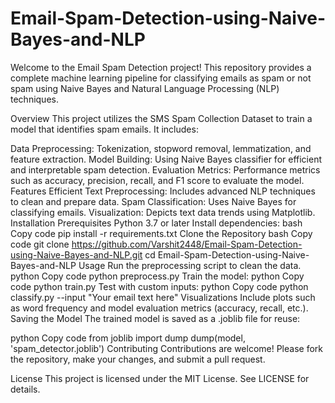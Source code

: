 # Email-Spam-Detection-using-Naive-Bayes-and-NLP
Welcome to the Email Spam Detection project! This repository provides a complete machine learning pipeline for classifying emails as spam or not spam using Naive Bayes and Natural Language Processing (NLP) techniques.

Overview
This project utilizes the SMS Spam Collection Dataset to train a model that identifies spam emails. It includes:

Data Preprocessing: Tokenization, stopword removal, lemmatization, and feature extraction.
Model Building: Using Naive Bayes classifier for efficient and interpretable spam detection.
Evaluation Metrics: Performance metrics such as accuracy, precision, recall, and F1 score to evaluate the model.
Features
Efficient Text Preprocessing: Includes advanced NLP techniques to clean and prepare data.
Spam Classification: Uses Naive Bayes for classifying emails.
Visualization: Depicts text data trends using Matplotlib.
Installation
Prerequisites
Python 3.7 or later
Install dependencies:
bash
Copy code
pip install -r requirements.txt
Clone the Repository
bash
Copy code
git clone https://github.com/Varshit2448/Email-Spam-Detection-using-Naive-Bayes-and-NLP.git
cd Email-Spam-Detection-using-Naive-Bayes-and-NLP
Usage
Run the preprocessing script to clean the data.
python
Copy code
python preprocess.py
Train the model:
python
Copy code
python train.py
Test with custom inputs:
python
Copy code
python classify.py --input "Your email text here"
Visualizations
Include plots such as word frequency and model evaluation metrics (accuracy, recall, etc.).
Saving the Model
The trained model is saved as a .joblib file for reuse:

python
Copy code
from joblib import dump
dump(model, 'spam_detector.joblib')
Contributing
Contributions are welcome! Please fork the repository, make your changes, and submit a pull request.

License
This project is licensed under the MIT License. See LICENSE for details.
